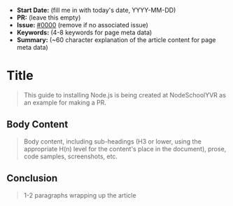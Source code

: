 - **Start Date:** (fill me in with today's date, YYYY-MM-DD)
- **PR:** (leave this empty)
- **Issue:** [#0000](link-to-issue) (remove if no associated issue)
- **Keywords:** (4-8 keywords for page meta data)
- **Summary:** (~60 character explanation of the article content for page meta data)

# Title

> This guide to installing Node.js is being created at NodeSchoolYVR as an example for making a PR.

## Body Content

> Body content, including sub-headings (H3 or lower, using the appropriate H(n) level for the content's place in the document), prose, code samples, screenshots, etc.

## Conclusion

> 1-2 paragraphs wrapping up the article
